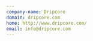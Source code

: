 ```yaml
---
company-name: Dripcore
domain: dripcore.com
home: http://www.dripcore.com/
email: info@dripcore.com
---
```




